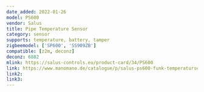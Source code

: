 ```yaml
---
date_added: 2022-01-26
model: PS600
vendor: Salus
title: Pipe Temperature Sensor
category: sensor
supports: temperature, battery, tamper
zigbeemodel: ['SP600', 'SS909ZB']
compatible: [z2m, deconz]
deconz: 6882
mlink: https://salus-controls.eu/product-card/34/PS600
link: https://www.manomano.de/catalogue/p/salus-ps600-funk-temperatursensor-funkfuehler-batteriebetriben-112680-18495872
link2: 
link3: 
---
```




